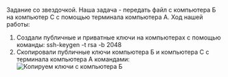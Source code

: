 Задание со звездочкой. 
Наша задача - передать файл с компьютера Б на компьютер С с помощью терминала компьютера А.
Ход нашей работы:
1. Создали публичные и приватные ключи на компьютерах с помощью команды:
   ssh-keygen -t rsa -b 2048
2. Скопировали публичные ключи компьютера Б и компьютера С с терминала компьютера А командами:
   ![Копируем ключи с компьютера Б](https://github.com/Vikttrr/zenit_cloud_service/assets/112972915/cdd87aa5-5161-4a15-bb19-4d83950895fa)
   

